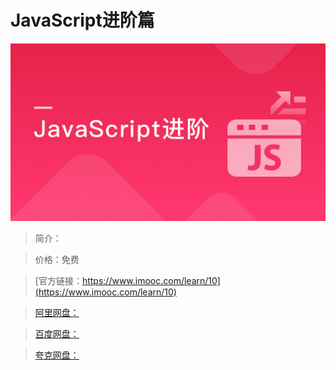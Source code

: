 # JavaScript进阶篇

![img](../../assets/5fe43db00001205a05400304.jpg)

> 简介：

> 价格：免费

> [官方链接：https://www.imooc.com/learn/10](https://www.imooc.com/learn/10)

> [阿里网盘：]()

> [百度网盘：]()

> [夸克网盘：]()
